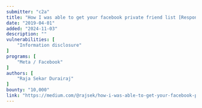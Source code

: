 ```yaml
---
submitter: "c2a"
title: "How I was able to get your facebook private friend list [Responsible Disclosure]"
date: "2019-04-01"
added: "2024-11-03"
description: ""
vulnerabilities: [
    "Information disclosure"
]
programs: [
    "Meta / Facebook"
]
authors: [
    "Raja Sekar Durairaj"
]
bounty: "10,000"
link: "https://medium.com/@rajsek/how-i-was-able-to-get-your-facebook-private-friend-list-responsible-disclosure-91984606e682"
---
```




